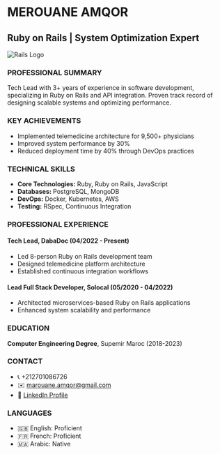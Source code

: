 # MEROUANE AMQOR
## Ruby on Rails | System Optimization Expert

![Rails Logo](https://guides.rubyonrails.org/images/logo_rails-circle.svg)

### PROFESSIONAL SUMMARY
Tech Lead with 3+ years of experience in software development, specializing in Ruby on Rails and API integration. Proven track record of designing scalable systems and optimizing performance.

### KEY ACHIEVEMENTS
- Implemented telemedicine architecture for 9,500+ physicians
- Improved system performance by 30%
- Reduced deployment time by 40% through DevOps practices

### TECHNICAL SKILLS
- **Core Technologies:** Ruby, Ruby on Rails, JavaScript
- **Databases:** PostgreSQL, MongoDB
- **DevOps:** Docker, Kubernetes, AWS
- **Testing:** RSpec, Continuous Integration

### PROFESSIONAL EXPERIENCE

#### Tech Lead, DabaDoc (04/2022 - Present)
- Led 8-person Ruby on Rails development team
- Designed telemedicine platform architecture
- Established continuous integration workflows

#### Lead Full Stack Developer, Solocal (05/2020 - 04/2022)
- Architected microservices-based Ruby on Rails applications
- Enhanced system scalability and performance

### EDUCATION
**Computer Engineering Degree**, Supemir Maroc (2018-2023)

### CONTACT
- 📞 +212701086726
- ✉️ marouane.amqor@gmail.com
- 🔗 [LinkedIn Profile](https://www.linkedin.com/in/merouaneamqor/)

### LANGUAGES
- 🇬🇧 English: Proficient
- 🇫🇷 French: Proficient
- 🇲🇦 Arabic: Native
